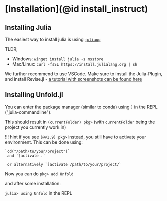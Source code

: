 
# [Installation](@id install_instruct)

## Installing Julia

The easiest way to install julia is using [`juliaup`](https://github.com/JuliaLang/juliaup)

TLDR;

- Windows: `winget install julia -s msstore`
- Mac/Linux: `curl -fsSL https://install.julialang.org | sh`

We further recommend to use VSCode. Make sure to install the Julia-Plugin, and install Revise.jl - [a tutorial with screenshots can be found here](http://www.simtech-summerschool.de/installation/julia.html)

## Installing Unfold.jl

You can enter the package manager (similar to conda) using `]` in the REPL ("julia-commandline").

This should result in `(currentFolder) pkg>` (with `currentFolder` being the project you currently work in)

!!! hint
    if you see `(@v1.9) pkg>` instead, you still have to activate your environment. This can be done using:

    `cd("/path/to/your/project")`
     and `]activate .`

     or alternatively `]activate /path/to/your/project/`

Now you can do
`pkg> add Unfold`

and after some installation:

`julia> using Unfold` in the REPL
